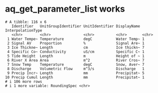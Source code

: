 # aq_get_parameter_list works

    # A tibble: 116 x 6
       Identifier   UnitGroupIdentifier UnitIdentifier DisplayName InterpolationType
       <chr>        <chr>               <chr>          <chr>       <chr>            
     1 Water Tempe~ Temperature         degC           Water Temp~ 1                
     2 Signal AV    Proportion          %              Signal Are~ 1                
     3 Ice Thickne~ Length              cm             Ice thickn~ 7                
     4 Specific Co~ Conductivity        uS/cm          Specific C~ 1                
     5 Tide Height  Length              m              Height of ~ 1                
     6 River X Area Area                m^2            River Cros~ 7                
     7 Snow Temp    Temperature         degC           Snow, Aver~ 7                
     8 Discharge    Volumetric Flow     m^3/s          Discharge   1                
     9 Precip Incr~ Length              mm             Precipitat~ 5                
    10 Precip Cumul Length              mm             Precipitat~ 1                
    # i 106 more rows
    # i 1 more variable: RoundingSpec <chr>

